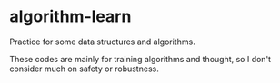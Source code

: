 # algorithm-learn


Practice for some data structures and algorithms.<br>


These codes are mainly for training algorithms and thought, so I don't consider much on safety or robustness.
